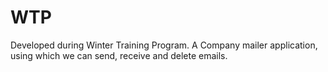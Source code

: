 # WTP
Developed during Winter Training Program.
A Company mailer application, using which we can send, receive and delete emails.
